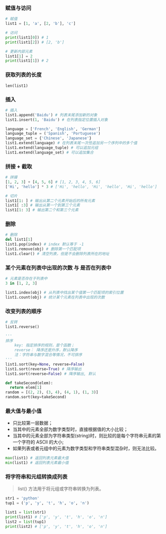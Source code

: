 ### 赋值与访问
```py
# 赋值
list1 = [1, 'a', [2, 'b'], 'c']

# 访问
print(list1[0]) # 1  
print(list1[2]) # [2, 'b']

# 更新内部元素
list1[1] = 2
print(list1[1]) # 2
```

### 获取列表的长度
`len(list1)`

### 插入
```py
# 插入
list1.append('Baidu') # 列表末尾添加新的对象
list1.insert(1, 'Baidu') # 在列表指定位置插入对象

language = ['French', 'English', 'German']
language_tuple = ('Spanish', 'Portuguese')
language_set = {'Chinese', 'Japanese'}
list1.extend(language) # 在列表末尾一次性追加另一个序列中的多个值
list1.extend(language_tuple) # 可以追加元组
list1.extend(language_set) # 可以追加集合
```

### 拼接 + 截取
```py
# 拼接
[1, 2, 3] + [4, 5, 6] # [1, 2, 3, 4, 5, 6]
['Hi', 'hello'] * 3 # ['Hi', 'hello', 'Hi', 'hello', 'Hi', 'hello']

# 切片
list1[1: ] # 输出从第二个元素开始后的所有元素
list1[ :3] # 输出从第一个到第三个元素
list1[1: 3] # 输出第二个和第三个元素
```

### 删除
```py
# 删除
del list1[1] 
list1.pop(index) # index 默认等于 -1
list1.remove(obj) # 删除第一个匹配项
list1.clear() # 清空列表，但是不会删除列表所在的地址
```

### 某个元素在列表中出现的次数 与 是否在列表中
```py
# 元素是否存在于列表中
3 in [1, 2, 3] 

list1.index(obj) # 从列表中找出某个值第一个匹配项的索引位置
list1.count(obj) # 统计某个元素在列表中出现的次数
```

### 改变列表的顺序
```py
# 反转
list1.reverse()

'''
排序
	key: 指定排序的规则，是个函数；
	reverse： 降序还是升序，默认降序
	注：字符串与数字混合等情况，不可排序
'''
list1.sort(key=None, reverse=False) 
list1.sort(reverse=True) # 降序输出
list1.sort(reverse=False) # 降序输出, 默认

def takeSecond(elem):
  return elem[1]
random = [(2, 2), (3, 4), (4, 1), (1, 3)]
random.sort(key=takeSecond)
```

### 最大值与最小值
* 只比较第一层数据；
* 当其中的元素全部为数字类型时，直接根据值的大小比较；
* 当其中的元素全部为字符串类型(string)时，则比较的是每个字符串元素的第一个字符的 ASCII 的大小;
* 如果列表或者元组中的元素为数字类型和字符串类型混杂时，则无法比较。
```py
max(list1) # 返回列表元素最大值
min(list1) # 返回列表元素最小值
```

### 将字符串和元组转换成列表
> list() 方法用于将元组或字符串转换为列表。
```py
str1 = 'python'
tup1 = ('p', 'y', 't', 'h', 'o', 'n')

list1 = list(str1)
print(list1) # ['p', 'y', 't', 'h', 'o', 'n']
list2 = list(tup1)
print(list2) # ['p', 'y', 't', 'h', 'o', 'n']
```